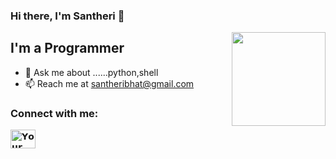 
### Hi there, I'm Santheri 👋

<img align='right' src='https://github.com/Rishit-dagli/Rishit-dagli/blob/master/images/octocat-anime.gif' width='150"'>

## I'm a Programmer

- 💬 Ask me about ......python,shell
- 📫 Reach me at santheribhat@gmail.com

### Connect with me:

<a href="https://instagram.com/𝗬𝗼𝘂𝗿 𝗶𝗻𝘀𝘁𝗮𝗴𝗿𝗮𝗺 𝘂𝘀𝗲𝗿𝗻𝗮𝗺𝗲" target="blank"><img align="center" src="https://raw.githubusercontent.com/rahuldkjain/github-profile-readme-generator/master/src/images/icons/Social/instagram.svg" alt="𝗬𝗼𝘂𝗿 𝗶𝗻𝘀𝘁𝗮𝗴𝗿𝗮𝗺 𝘂𝘀𝗲𝗿𝗻𝗮𝗺𝗲" height="30" width="40" /></a>
